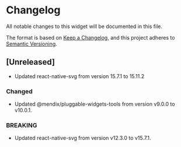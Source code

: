 # Changelog

All notable changes to this widget will be documented in this file.

The format is based on [Keep a Changelog](https://keepachangelog.com/en/1.0.0/), and this project adheres to [Semantic Versioning](https://semver.org/spec/v2.0.0.html).

## [Unreleased]

-   Updated react-native-svg from version 15.7.1 to 15.11.2

### Changed

-   Updated @mendix/pluggable-widgets-tools from version v9.0.0 to v10.0.1.

### BREAKING

-   Updated react-native-svg from version v12.3.0 to v15.7.1.
